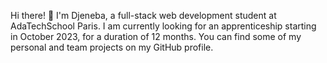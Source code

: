 Hi there! 👋
I'm Djeneba, a full-stack web development student at AdaTechSchool Paris. I am currently looking for an apprenticeship starting in October 2023, for a duration of 12 months. You can find some of my personal and team projects on my GitHub profile.


<!--
**djenebaa/djenebaa** is a ✨ _special_ ✨ repository because its `README.md` (this file) appears on your GitHub profile.

Here are some ideas to get you started:

- 🔭 I’m currently working on ...
- 🌱 I’m currently learning ...
- 👯 I’m looking to collaborate on ...
- 🤔 I’m looking for help with ...
- 💬 Ask me about ...
- 📫 How to reach me: ...
- 😄 Pronouns: ...
- ⚡ Fun fact: ...
-->

